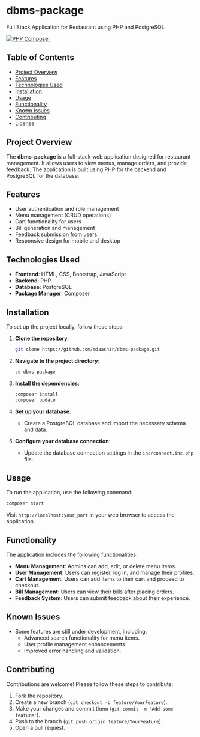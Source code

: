 # dbms-package

Full Stack Application for Restaurant using PHP and PostgreSQL

[![PHP Composer](https://github.com/mdaashir/dbms-package/actions/workflows/php.yml/badge.svg?branch=main)](https://github.com/mdaashir/dbms-package/actions/workflows/php.yml)

## Table of Contents
- [Project Overview](#project-overview)
- [Features](#features)
- [Technologies Used](#technologies-used)
- [Installation](#installation)
- [Usage](#usage)
- [Functionality](#functionality)
- [Known Issues](#known-issues)
- [Contributing](#contributing)
- [License](#license)

## Project Overview

The **dbms-package** is a full-stack web application designed for restaurant management. It allows users to view menus, manage orders, and provide feedback. The application is built using PHP for the backend and PostgreSQL for the database.

## Features

- User authentication and role management
- Menu management (CRUD operations)
- Cart functionality for users
- Bill generation and management
- Feedback submission from users
- Responsive design for mobile and desktop

## Technologies Used

- **Frontend**: HTML, CSS, Bootstrap, JavaScript
- **Backend**: PHP
- **Database**: PostgreSQL
- **Package Manager**: Composer

## Installation

To set up the project locally, follow these steps:

1. **Clone the repository**:
   ```bash
   git clone https://github.com/mdaashir/dbms-package.git
   ```

2. **Navigate to the project directory**:
   ```bash
   cd dbms-package
   ```

3. **Install the dependencies**:
   ```bash
   composer install
   composer update
   ```

4. **Set up your database**:
   - Create a PostgreSQL database and import the necessary schema and data.

5. **Configure your database connection**:
   - Update the database connection settings in the `inc/connect.inc.php` file.

## Usage

To run the application, use the following command:

```bash
composer start
```

Visit `http://localhost:your_port` in your web browser to access the application.

## Functionality

The application includes the following functionalities:

- **Menu Management**: Admins can add, edit, or delete menu items.
- **User  Management**: Users can register, log in, and manage their profiles.
- **Cart Management**: Users can add items to their cart and proceed to checkout.
- **Bill Management**: Users can view their bills after placing orders.
- **Feedback System**: Users can submit feedback about their experience.

## Known Issues

- Some features are still under development, including:
  - Advanced search functionality for menu items.
  - User profile management enhancements.
  - Improved error handling and validation.

## Contributing

Contributions are welcome! Please follow these steps to contribute:

1. Fork the repository.
2. Create a new branch (`git checkout -b feature/YourFeature`).
3. Make your changes and commit them (`git commit -m 'Add some feature'`).
4. Push to the branch (`git push origin feature/YourFeature`).
5. Open a pull request.
